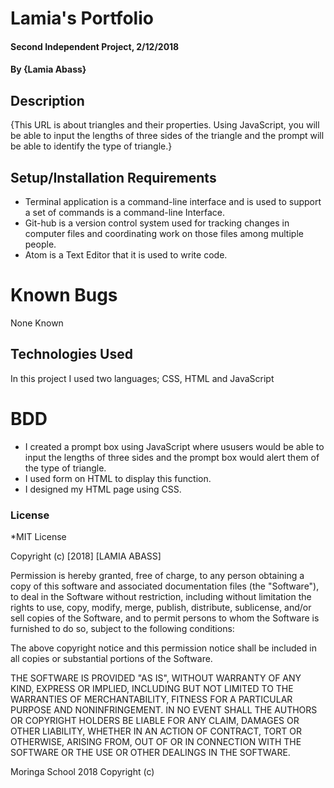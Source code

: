 # Lamia's Portfolio
#### Second Independent Project, 2/12/2018
#### By **{Lamia Abass}**
## Description
{This URL is about triangles and their properties. Using JavaScript, you will be able to input the lengths of three sides of the triangle and the prompt will be able to identify the type of triangle.}
## Setup/Installation Requirements
* Terminal application is a command-line interface and is used to support a set of commands  is a command-line Interface.
* Git-hub is a version control system used for tracking changes in computer files and coordinating work on those files among multiple people.
* Atom is a Text Editor that it is used to write code.
# Known Bugs
None Known
## Technologies Used
In this project I used two languages; CSS, HTML and JavaScript
# BDD
* I created a prompt box using JavaScript where ususers would be able to input the lengths of three sides and the prompt box would alert them of the type of triangle.
* I used form on HTML to display this function.
* I designed my HTML page using CSS.
### License
*MIT License

Copyright (c) [2018] [LAMIA ABASS]

Permission is hereby granted, free of charge, to any person obtaining a copy
of this software and associated documentation files (the "Software"), to deal
in the Software without restriction, including without limitation the rights
to use, copy, modify, merge, publish, distribute, sublicense, and/or sell
copies of the Software, and to permit persons to whom the Software is
furnished to do so, subject to the following conditions:

The above copyright notice and this permission notice shall be included in all
copies or substantial portions of the Software.

THE SOFTWARE IS PROVIDED "AS IS", WITHOUT WARRANTY OF ANY KIND, EXPRESS OR
IMPLIED, INCLUDING BUT NOT LIMITED TO THE WARRANTIES OF MERCHANTABILITY,
FITNESS FOR A PARTICULAR PURPOSE AND NONINFRINGEMENT. IN NO EVENT SHALL THE
AUTHORS OR COPYRIGHT HOLDERS BE LIABLE FOR ANY CLAIM, DAMAGES OR OTHER
LIABILITY, WHETHER IN AN ACTION OF CONTRACT, TORT OR OTHERWISE, ARISING FROM,
OUT OF OR IN CONNECTION WITH THE SOFTWARE OR THE USE OR OTHER DEALINGS IN THE
SOFTWARE.

Moringa School 2018
Copyright (c)
